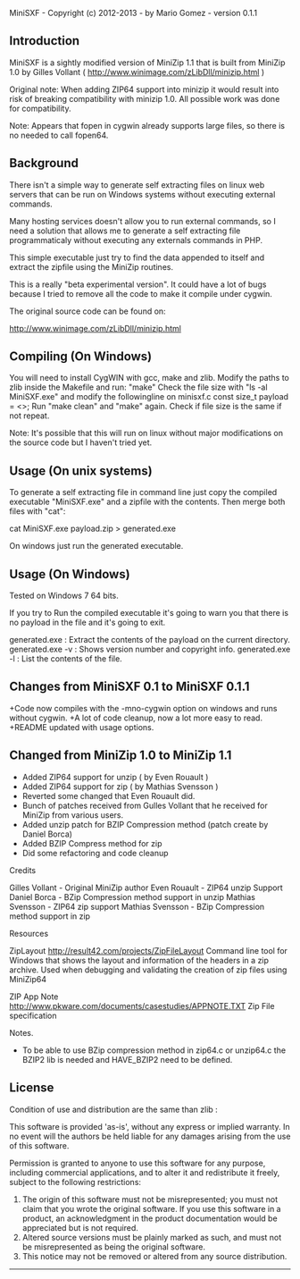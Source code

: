 MiniSXF - Copyright (c) 2012-2013 - by Mario Gomez - version 0.1.1

Introduction
---------------------
MiniSXF is a sightly modified version of MiniZip 1.1  that is built
from MiniZip 1.0 by Gilles Vollant ( http://www.winimage.com/zLibDll/minizip.html )

Original note: When adding ZIP64 support into minizip it would result
into risk of breaking compatibility with minizip 1.0.
All possible work was done for compatibility.

Note: Appears that fopen in cygwin already supports large files, so 
there is no needed to call fopen64.

Background
---------------------
There isn't a simple way to generate self extracting files on linux
web servers that can be run on Windows systems without executing external
commands.

Many hosting services doesn't allow you to run external commands, so I
need a solution that allows me to generate a self extracting file
programmaticaly without executing any externals commands in PHP.

This simple executable just try to find the data appended to itself and
extract the zipfile using the MiniZip routines.

This is a really "beta experimental version". It could have a lot of
bugs because I tried to remove all the code to make it compile under
cygwin.

The original source code can be found on:

http://www.winimage.com/zLibDll/minizip.html

Compiling (On Windows)
---------------------------------------

You will need to install CygWIN with gcc, make and zlib.
Modify the paths to zlib inside the Makefile and run:
  "make"
Check the file size with "ls -al MiniSXF.exe" and modify
the followingline on minisxf.c
  const size_t payload = <<New file size here>>;
Run "make clean" and "make" again.
Check if file size is the same if not repeat.

Note: It's possible that this will run on linux without
major modifications on the source code but I haven't tried
yet.

Usage (On unix systems)
---------------------------------------

To generate a self extracting file in command line just
copy the compiled executable "MiniSXF.exe" and a zipfile
with the contents. Then merge both files with "cat":

  cat MiniSXF.exe payload.zip > generated.exe

On windows just run the generated executable.

Usage (On Windows)
---------------------------------------

Tested on Windows 7 64 bits.

If you try to Run the compiled executable it's going to warn
you that there is no payload in the file and it's going to exit.

generated.exe : Extract the contents of the payload on the current
                directory.
generated.exe -v : Shows version number and copyright info.
generated.exe -l : List the contents of the file.

Changes from MiniSXF 0.1 to  MiniSXF 0.1.1
---------------------------------------

+Code now compiles with the -mno-cygwin option on windows and
 runs without cygwin.
+A lot of code cleanup, now a lot more easy to read.
+README updated with usage options.

Changed from MiniZip 1.0 to MiniZip 1.1
---------------------------------------
* Added ZIP64 support for unzip ( by Even Rouault )
* Added ZIP64 support for zip ( by Mathias Svensson )
* Reverted some changed that Even Rouault did.
* Bunch of patches received from Gulles Vollant that he received for MiniZip from various users.
* Added unzip patch for BZIP Compression method (patch create by Daniel Borca)
* Added BZIP Compress method for zip
* Did some refactoring and code cleanup


Credits

 Gilles Vollant    - Original MiniZip author
 Even Rouault      - ZIP64 unzip Support
 Daniel Borca      - BZip Compression method support in unzip
 Mathias Svensson  - ZIP64 zip support
 Mathias Svensson  - BZip Compression method support in zip

 Resources

 ZipLayout   http://result42.com/projects/ZipFileLayout
             Command line tool for Windows that shows the layout and information of the headers in a zip archive.
             Used when debugging and validating the creation of zip files using MiniZip64


 ZIP App Note  http://www.pkware.com/documents/casestudies/APPNOTE.TXT
               Zip File specification


Notes.
 * To be able to use BZip compression method in zip64.c or unzip64.c the BZIP2 lib is needed and HAVE_BZIP2 need to be defined.

License
----------------------------------------------------------
   Condition of use and distribution are the same than zlib :

  This software is provided 'as-is', without any express or implied
  warranty.  In no event will the authors be held liable for any damages
  arising from the use of this software.

  Permission is granted to anyone to use this software for any purpose,
  including commercial applications, and to alter it and redistribute it
  freely, subject to the following restrictions:

  1. The origin of this software must not be misrepresented; you must not
     claim that you wrote the original software. If you use this software
     in a product, an acknowledgment in the product documentation would be
     appreciated but is not required.
  2. Altered source versions must be plainly marked as such, and must not be
     misrepresented as being the original software.
  3. This notice may not be removed or altered from any source distribution.

----------------------------------------------------------

